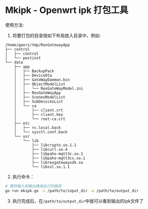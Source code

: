 # Mkipk - Openwrt ipk 打包工具

使用方法:

1. 将要打包的目录按如下布局放入目录中，例如:

```
/home/gaorx/tmp/RexGatewayApp
├── control
│   ├── control
│   └── postinst
└── data
    ├── app
    │   ├── BackupPack
    │   ├── DeviceOta
    │   ├── GateWayDaemon.bin
    │   ├── ObjectModelList
    │   │   └── RexGateWayModel.ini
    │   ├── RexGateWayApp
    │   ├── ScenesModelList
    │   ├── SubDevicesList
    │   └── ca
    │       ├── client.crt
    │       ├── client.key
    │       └── root-ca.crt
    ├── etc
    │   ├── rc.local.back
    │   └── sysctl.conf.back
    └── usr
        └── lib
            ├── libcrypto.so.1.1
            ├── libcurl.so.4
            ├── libpaho-mqtt3c.so.1
            ├── libpaho-mqtt3cs.so.1
            ├── librexgatewaysdk.so
            └── libssl.so.1.1
```

2. 执行命令：

```bash
# 需将输入和输出换成自己的路径
go run mkipk.go -i /path/to/input_dir -o /path/to/output_dir
```

3. 执行完成后，在`/path/to/output_dir`中就可以看到输出的ipk文件了

